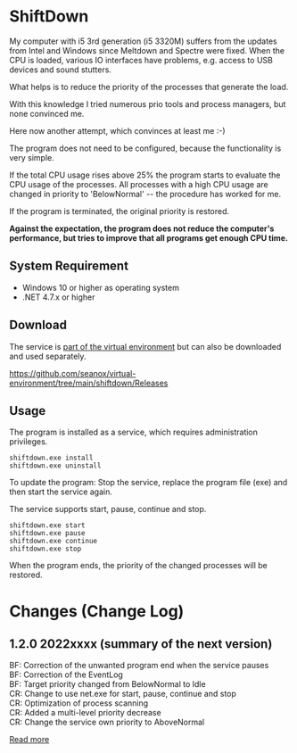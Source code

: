 # ShiftDown

My computer with i5 3rd generation (i5 3320M) suffers from the updates from
Intel and Windows since Meltdown and Spectre were fixed. When the CPU is
loaded, various IO interfaces have problems, e.g.  access to USB devices and
sound stutters.

What helps is to reduce the priority of the processes that generate the load.

With this knowledge I tried numerous prio tools and process managers, but none
convinced me.

Here now another attempt, which convinces at least me :-)

The program does not need to be configured, because the functionality is very
simple. 

If the total CPU usage rises above 25% the program starts to evaluate the CPU
usage of the processes. All processes with a high CPU usage are changed in
priority to 'BelowNormal' -- the procedure has worked for me.

If the program is terminated, the original priority is restored.

__Against the expectation, the program does not reduce the computer's
performance, but tries to improve that all programs get enough CPU time.__


## System Requirement
- Windows 10 or higher as operating system
- .NET 4.7.x or higher


## Download

The service is [part of the virtual environment](https://github.com/seanox/virtual-environment/tree/main/platform/Resources/platform/Settings)
but can also be downloaded and used separately.

https://github.com/seanox/virtual-environment/tree/main/shiftdown/Releases


## Usage

The program is installed as a service, which requires administration
privileges.

```
shiftdown.exe install
shiftdown.exe uninstall
```

To update the program: Stop the service, replace the program file (exe) and
then start the service again.

The service supports start, pause, continue and stop.

```
shiftdown.exe start
shiftdown.exe pause
shiftdown.exe continue
shiftdown.exe stop
```

When the program ends, the priority of the changed processes will be restored.


# Changes (Change Log)
## 1.2.0 2022xxxx (summary of the next version)
BF: Correction of the unwanted program end when the service pauses  
BF: Correction of the EventLog  
BF: Target priority changed from BelowNormal to Idle  
CR: Change to use net.exe for start, pause, continue and stop  
CR: Optimization of process scanning  
CR: Added a multi-level priority decrease  
CR: Change the service own priority to AboveNormal  

[Read more](https://raw.githubusercontent.com/seanox/virtual-environment-creator/master/shiftdown/CHANGES)
